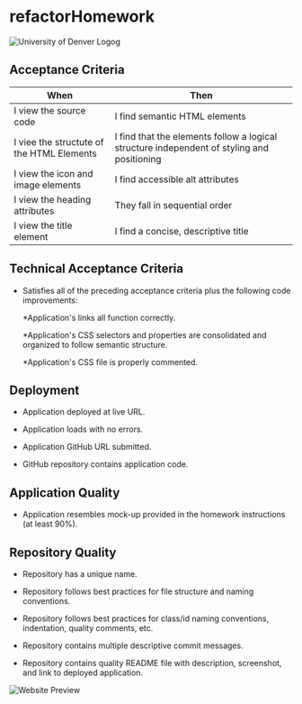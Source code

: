 # refactorHomework
![University of Denver Logog](https://d92mrp7hetgfk.cloudfront.net/images/sites/misc/denver-switchup-thumbnail-a/original.png?1560210160)
## Acceptance Criteria
 |When       | Then
 | --------- |--------
 | I view the source code | I find semantic HTML elements
 | I viee the structute of the HTML Elements | I find that the elements follow a logical structure independent of styling and positioning
 | I view the icon and image elements |I find accessible alt attributes
 | I view the heading attributes |They fall in sequential order
 | I view the title element |I find a concise, descriptive title    
 ## Technical Acceptance Criteria
* Satisfies all of the preceding acceptance criteria plus the following code improvements:

    *Application's links all function correctly.

    *Application's CSS selectors and properties are consolidated and organized to follow semantic structure.

    *Application's CSS file is properly commented.
## Deployment
* Application deployed at live URL.

* Application loads with no errors.

* Application GitHub URL submitted.

* GitHub repository contains application code.
## Application Quality
* Application resembles mock-up provided in the homework instructions (at least 90%).
## Repository Quality
* Repository has a unique name.

* Repository follows best practices for file structure and naming conventions.

* Repository follows best practices for class/id naming conventions, indentation, quality comments, etc.

* Repository contains multiple descriptive commit messages.

* Repository contains quality README file with description, screenshot, and link to deployed application.

![Website Preview](https://d92mrp7hetgfk.cloudfront.net/images/sites/misc/denver-switchup-thumbnail-a/original.png?1560210160)